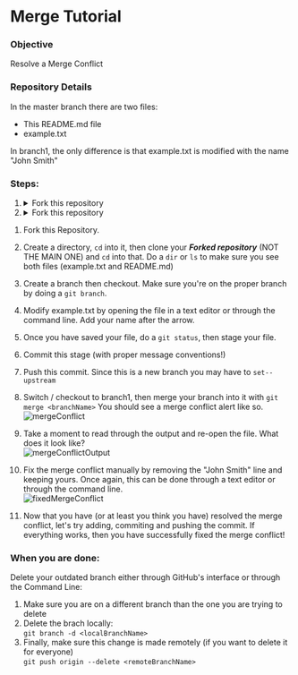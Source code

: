 # Merge Tutorial

### Objective
Resolve a Merge Conflict

### Repository Details
In the master branch there are two files:
- This README.md file
- example.txt 

In branch1, the only difference is that example.txt is modified with the name "John Smith"



### Steps:
<ol>
  <li>
<details>
  <summary>Fork this repository</summary>
<br /> <img src="https://i.ibb.co/kQ242r6/Screen-Shot-2020-10-23-at-1-43-09-PM.png" alt="forkRepo" />
Now go to your profile and copy the url to your forked repository.
</details>
  </li>
    <li>
<details>
  <summary>Fork this repository</summary>
<br /> <img src="https://i.ibb.co/kQ242r6/Screen-Shot-2020-10-23-at-1-43-09-PM.png" alt="forkRepo" />
Now go to your profile and copy the url to your forked repository.
</details>
  </li>
</ol>

1. Fork this Repository.

2. Create a directory, `cd` into it, then clone your ***Forked repository*** (NOT THE MAIN ONE) and `cd` into that. Do a `dir` or `ls` to make sure you see both files (example.txt and README.md)
3. Create a branch then checkout. Make sure you're on the proper branch by doing a `git branch`.
4. Modify example.txt by opening the file in a text editor or through the command line. Add your name after the arrow.
5. Once you have saved your file, do a `git status`, then stage your file.
6. Commit this stage (with proper message conventions!)
7. Push this commit. Since this is a new branch you may have to `set--upstream`
8. Switch / checkout to branch1, then merge your branch into it with `git merge <branchName>` You should see a merge conflict alert like so.
<br /> <img src="https://i.ibb.co/DbbwPt7/Screen-Shot-2020-10-23-at-1-14-35-PM.png" alt="mergeConflict" />
9. Take a moment to read through the output and re-open the file. What does it look like?
<br /> <img src="https://i.ibb.co/RbJs9Yg/Screen-Shot-2020-10-23-at-1-16-58-PM.png" alt="mergeConflictOutput" />
10. Fix the merge conflict manually by removing the "John Smith" line and keeping yours. Once again, this can be done through a text editor or through the command line.
<br /> <img src="https://i.ibb.co/d0dtFTM/Screen-Shot-2020-10-23-at-1-17-23-PM.png" alt="fixedMergeConflict" />
11. Now that you have (or at least you think you have) resolved the merge conflict, let's try adding, commiting and pushing the commit. If everything works, then you have successfully fixed the merge conflict! 



### When you are done:
Delete your outdated branch either through GitHub's interface or through the Command Line:
1. Make sure you are on a different branch than the one you are trying to delete
2. Delete the brach locally: 
<br />  `git branch -d <localBranchName>`
3. Finally, make sure this change is made remotely (if you want to delete it for everyone)
<br /> `git push origin --delete <remoteBranchName>`
